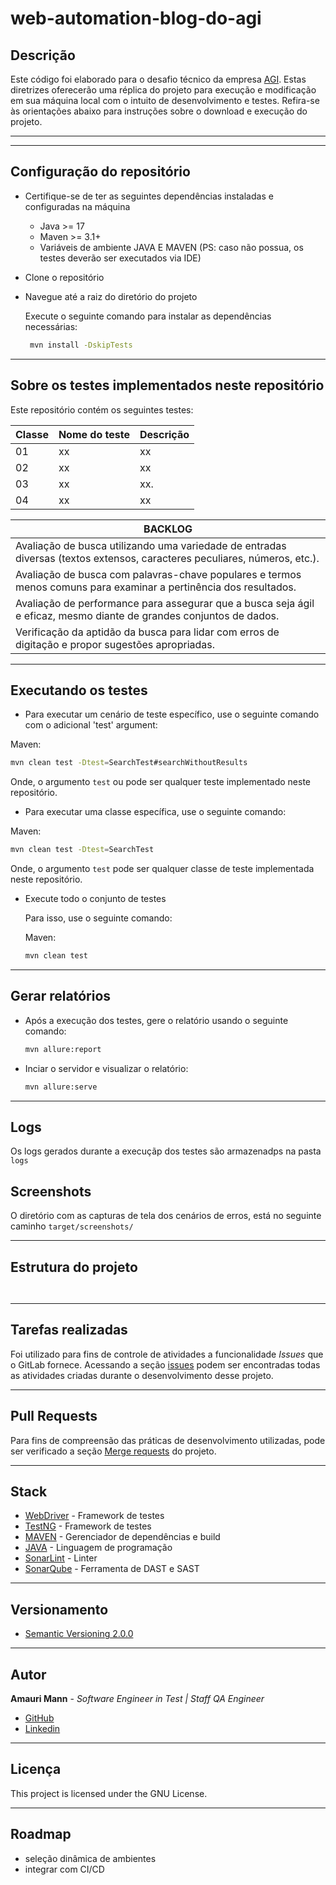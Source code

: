 # web-automation-blog-do-agi

## Descrição
Este código foi elaborado para o desafio técnico da empresa [AGI](https://blogdoagi.com.br/).
Estas diretrizes oferecerão uma réplica do projeto para execução e modificação em sua máquina local com o intuito de desenvolvimento e testes.
Refira-se às orientações abaixo para instruções sobre o download e execução do projeto.

---


---

## Configuração do repositório

- Certifique-se de ter as seguintes dependências instaladas e configuradas na máquina
    - Java >= 17
    - Maven >= 3.1+
    - Variáveis de ambiente JAVA E MAVEN (PS: caso não possua, os testes deverão ser executados via IDE)

- Clone o repositório
- Navegue até a raiz do diretório  do projeto

  Execute o seguinte comando para instalar as dependências necessárias:
    ```sh
     mvn install -DskipTests
    ```
---

## Sobre os testes implementados neste repositório

Este repositório contém os seguintes testes:

| Classe | Nome do teste | Descrição |
|--------|---------------|-----------|
| 01     | xx            | xx        |
| 02     | xx            | xx        |
| 03     | xx            | xx.       |
| 04     | xx            | xx        |


| BACKLOG                                                                                                             |  
|---------------------------------------------------------------------------------------------------------------------|
| Avaliação de busca utilizando uma variedade de entradas diversas (textos extensos, caracteres peculiares, números, etc.). |
| Avaliação de busca com palavras-chave populares e termos menos comuns para examinar a pertinência dos resultados.   | 
| Avaliação de performance para assegurar que a busca seja ágil e eficaz, mesmo diante de grandes conjuntos de dados.| 
| Verificação da aptidão da busca para lidar com erros de digitação e propor sugestões apropriadas.| 

---

## Executando os testes

- Para executar um cenário de teste específico, use o seguinte comando com o adicional 'test' argument:

Maven:
  ```sh
  mvn clean test -Dtest=SearchTest#searchWithoutResults
  ```

Onde, o argumento `test` ou pode ser qualquer teste implementado neste repositório.

- Para executar uma classe específica, use o seguinte comando:

Maven:
  ```sh
  mvn clean test -Dtest=SearchTest
  ```
Onde, o argumento `test` pode ser qualquer classe de teste implementada neste repositório.

- Execute todo o conjunto de testes

  Para isso, use o seguinte comando:

  Maven:
  ```sh
  mvn clean test
  ```


---

## Gerar relatórios

- Após a execução dos testes, gere o relatório usando o seguinte comando:


  ```sh
  mvn allure:report
  ```

- Inciar o servidor e visualizar o relatório:


  ```sh
  mvn allure:serve
  ```
---

## Logs

Os logs gerados durante a execuçãp dos testes são armazenadps na pasta ```logs ```

## Screenshots
O diretório com as capturas de tela dos cenários de erros, está no seguinte caminho ```target/screenshots/```

---

## Estrutura do projeto

```


```
---

## Tarefas realizadas
Foi utilizado para fins de controle de atividades a funcionalidade *Issues* que o GitLab fornece.
Acessando a seção [issues](https://github.com/AmauriMann91/desafio-nt-agi-web/issues) podem ser
encontradas todas as atividades criadas durante o desenvolvimento desse projeto.

---

## Pull Requests

Para fins de compreensão das práticas de desenvolvimento utilizadas, pode ser verificado a seção [Merge requests](https://github.com/AmauriMann91/desafio-nt-agi-web/pulls)
do projeto.

---

## Stack

* [WebDriver](https://www.selenium.dev/documentation/webdriver/) - Framework de testes
* [TestNG](https://testng.org/doc/documentation-main.html/) - Framework de testes
* [MAVEN](https://maven.apache.org/) - Gerenciador de dependências e build
* [JAVA](https://www.oracle.com/br/java/technologies/downloads/#java17) - Linguagem de programação
* [SonarLint](https://www.sonarsource.com/knowledge/languages/java/) - Linter
* [SonarQube](https://www.sonarsource.com/products/sonarqube/) - Ferramenta de DAST e SAST

---

## Versionamento
* [Semantic Versioning 2.0.0](https://semver.org/)

---

## Autor

**Amauri Mann** - *Software Engineer in Test | Staff QA Engineer*
- [GitHub](https://github.com/AmauriMann91/desafio-nt-agi-web)
- [Linkedin](https://www.linkedin.com/in/amauri-morais-mann-6320b7a0/)

---

## Licença

This project is licensed under the GNU License.

---

## Roadmap

- seleção dinâmica de ambientes
- integrar com CI/CD